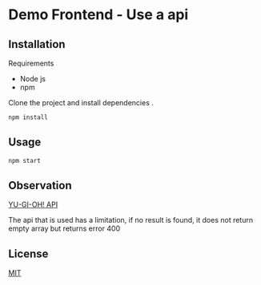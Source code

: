 # Demo Frontend - Use a api



## Installation
Requirements
* Node js
* npm

Clone the project and install dependencies .

```bash
npm install
```

## Usage

```python
npm start
```

## Observation
[YU-GI-OH! API](https://db.ygoprodeck.com/api-guide/)

The api that is used has a limitation, if no result is found, it does not return empty array but returns error 400

## License
[MIT](https://choosealicense.com/licenses/mit/)